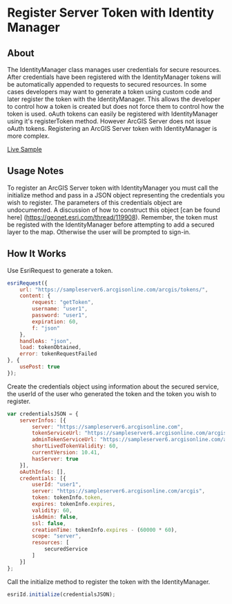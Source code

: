 # Register Server Token with Identity Manager

## About
The IdentityManager class manages user credentials for secure resources. After credentials have been registered with the IdentityManager tokens will be automatically appended to requests to secured resources. In some cases developers may want to generate a token using custom code and later register the token with the IdentityManager. This allows the developer to control how a token is created but does not force them to control how the token is used. oAuth tokens can easily be registered with IdentityManager using it's registerToken method. However ArcGIS Server does not issue oAuth tokens. Registering an ArcGIS Server token with IdentityManager is more complex.

[Live Sample](https://nhaney90.github.io/register-server-token-with-identity-manager/index.html)

## Usage Notes
To register an ArcGIS Server token with IdentityManager you must call the initialize method and pass in a JSON object representing the credentials you wish to register. The parameters of this credentials object are undocumented. A discussion of how to construct this object [can be found here] (https://geonet.esri.com/thread/119908). Remember, the token must be registed with the IdentityManager before attempting to add a secured layer to the map. Otherwise the user will be prompted to sign-in.

## How It Works
Use EsriRequest to generate a token.
```javascript
esriRequest({
    url: "https://sampleserver6.arcgisonline.com/arcgis/tokens/",
    content: {
        request: "getToken",
        username: "user1",
        password: "user1",
        expiration: 60,
        f: "json"
    },
    handleAs: "json",
    load: tokenObtained,
    error: tokenRequestFailed
}, {
    usePost: true
});
```

Create the credentials object using information about the secured service, the userId of the user who generated the token and the token you wish to register.
```javascript
var credentialsJSON = {
	serverInfos: [{
		server: "https://sampleserver6.arcgisonline.com",
		tokenServiceUrl: "https://sampleserver6.arcgisonline.com/arcgis/tokens/",
		adminTokenServiceUrl: "https://sampleserver6.arcgisonline.com/arcgis/admin/generateToken",
		shortLivedTokenValidity: 60,
		currentVersion: 10.41,
		hasServer: true
	}],
	oAuthInfos: [],
	credentials: [{
		userId: "user1",
		server: "https://sampleserver6.arcgisonline.com/arcgis",
		token: tokenInfo.token,
		expires: tokenInfo.expires,
		validity: 60,
		isAdmin: false,
		ssl: false,
		creationTime: tokenInfo.expires - (60000 * 60),
		scope: "server",
		resources: [
			securedService
		]
	}]
};
```

Call the initialize method to register the token with the IdentityManager.
```javascript
esriId.initialize(credentialsJSON);
```
